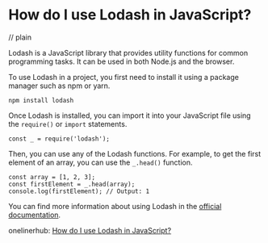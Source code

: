 # How do I use Lodash in JavaScript?
// plain

Lodash is a JavaScript library that provides utility functions for common programming tasks. It can be used in both Node.js and the browser.

To use Lodash in a project, you first need to install it using a package manager such as npm or yarn.

```
npm install lodash
```

Once Lodash is installed, you can import it into your JavaScript file using the `require()` or `import` statements.

```
const _ = require('lodash');
```

Then, you can use any of the Lodash functions. For example, to get the first element of an array, you can use the `_.head()` function.

```
const array = [1, 2, 3];
const firstElement = _.head(array);
console.log(firstElement); // Output: 1
```

You can find more information about using Lodash in the [official documentation](https://lodash.com/docs/).

onelinerhub: [How do I use Lodash in JavaScript?](https://onelinerhub.com/javascript-lodash/how-do-i-use-lodash-in-javascript)